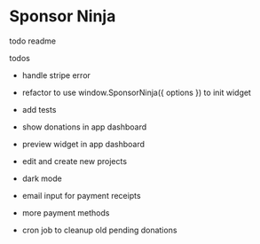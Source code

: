 # Sponsor Ninja

todo readme

todos

- handle stripe error

- refactor to use window.SponsorNinja({ options }) to init widget
- add tests

- show donations in app dashboard
- preview widget in app dashboard
- edit and create new projects

- dark mode
- email input for payment receipts
- more payment methods
- cron job to cleanup old pending donations